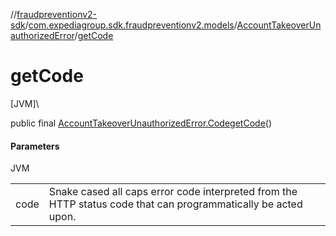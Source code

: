 //[fraudpreventionv2-sdk](../../../index.md)/[com.expediagroup.sdk.fraudpreventionv2.models](../index.md)/[AccountTakeoverUnauthorizedError](index.md)/[getCode](get-code.md)

# getCode

[JVM]\

public final [AccountTakeoverUnauthorizedError.Code](-code/index.md)[getCode](get-code.md)()

#### Parameters

JVM

| | |
|---|---|
| code | Snake cased all caps error code interpreted from the HTTP status code that can programmatically be acted upon. |
